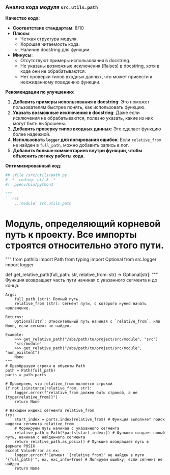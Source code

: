 ### **Анализ кода модуля `src.utils.path`**

**Качество кода**:
- **Соответствие стандартам**: 8/10
- **Плюсы**:
  - Четкая структура модуля.
  - Хорошая читаемость кода.
  - Наличие docstring для функции.
- **Минусы**:
  - Отсутствуют примеры использования в docstring.
  - Не указаны возможные исключения (Raises) в docstring, хотя в коде они не обрабатываются.
  - Нет проверки типов входных данных, что может привести к неожиданному поведению функции.

**Рекомендации по улучшению**:
1. **Добавить примеры использования в docstring**: Это поможет пользователям быстрее понять, как использовать функцию.
2. **Указать возможные исключения в docstring**: Даже если исключения не обрабатываются, полезно указать, какие из них могут быть выброшены.
3. **Добавить проверку типов входных данных**: Это сделает функцию более надежной.
4. **Использовать `logger` для логирования ошибок**: Если `relative_from` не найден в `full_path`, можно добавить запись в лог.
5. **Добавить больше комментариев внутри функции, чтобы объяснить логику работы кода.**

**Оптимизированный код**:

```python
## \file /src/utils/path.py
# -*- coding: utf-8 -*-
#! .pyenv/bin/python3

"""
```rst
    ..:module: src.utils.path
```
Модуль, определяющий корневой путь к проекту. Все импорты строятся относительно этого пути.
===========================================================================================

"""
from pathlib import Path
from typing import Optional
from src.logger import logger


def get_relative_path(full_path: str, relative_from: str) -> Optional[str]:
    """
    Функция возвращает часть пути начиная с указанного сегмента и до конца.

    Args:
        full_path (str): Полный путь.
        relative_from (str): Сегмент пути, с которого нужно начать извлечение.

    Returns:
        Optional[str]: Относительный путь начиная с `relative_from`, или None, если сегмент не найден.

    Example:
        >>> get_relative_path("/abs/path/to/project/src/module", "src")
        'src/module'
        >>> get_relative_path("/abs/path/to/project/src/module", "non_existent")
        None
    """
    # Преобразуем строки в объекты Path
    path = Path(full_path)
    parts = path.parts

    # Проверяем, что relative_from является строкой
    if not isinstance(relative_from, str):
        logger.error(f"relative_from должен быть строкой, а не {type(relative_from)}")
        return None

    # Находим индекс сегмента relative_from
    try:
        start_index = parts.index(relative_from) # Функция выполняет поиск индекса сегмента relative_from
        # Формируем путь начиная с указанного сегмента
        relative_path = Path(*parts[start_index:]) # Функция создает новый путь, начиная с найденного сегмента
        return relative_path.as_posix() # Функция возвращает путь в формате POSIX
    except ValueError as ex:
        logger.error(f"Сегмент '{relative_from}' не найден в пути '{full_path}'", ex, exc_info=True) # Логируем ошибку, если сегмент не найден
        return None